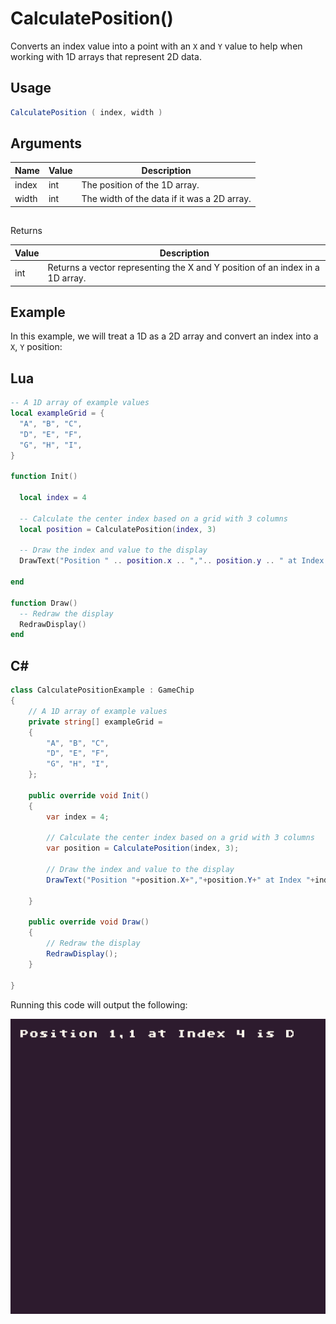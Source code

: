 # CalculatePosition()

Converts an index value into a point with an `X` and `Y` value to help when working with 1D arrays that represent 2D data.

## Usage

```csharp
CalculatePosition ( index, width )
```

## Arguments

| Name  | Value | Description                                  |
|-------|-------|----------------------------------------------|
| index | int   | The position of the 1D array\.               |
| width | int   | The width of the data if it was a 2D array\. |


## 
Returns

| Value | Description                                                                    |
|-------|--------------------------------------------------------------------------------|
| int   | Returns a vector representing the X and Y position of an index in a 1D array\. |


## Example

In this example, we will treat a 1D as a 2D array and convert an index into a `X`, `Y` position:



## Lua

```lua
-- A 1D array of example values
local exampleGrid = {
  "A", "B", "C",
  "D", "E", "F",
  "G", "H", "I",
}

function Init()

  local index = 4

  -- Calculate the center index based on a grid with 3 columns
  local position = CalculatePosition(index, 3)

  -- Draw the index and value to the display
  DrawText("Position " .. position.x .. ",".. position.y .. " at Index " .. index .. " is " .. exampleGrid[index], 1, 1, DrawMode.Tile, "large", 15)

end

function Draw()
  -- Redraw the display
  RedrawDisplay()
end
```



## C#

```c#
class CalculatePositionExample : GameChip
{
    // A 1D array of example values
    private string[] exampleGrid =
    {
        "A", "B", "C",
        "D", "E", "F",
        "G", "H", "I",
    };

    public override void Init()
    {
        var index = 4;

        // Calculate the center index based on a grid with 3 columns
        var position = CalculatePosition(index, 3);

        // Draw the index and value to the display
        DrawText("Position "+position.X+","+position.Y+" at Index "+index+" is "+exampleGrid[index], 1, 1, DrawMode.Tile, "large", 15);

    }

    public override void Draw()
    {
        // Redraw the display
        RedrawDisplay();
    }

}
```



Running this code will output the following:

![image alt text](images/CalculatePositionOutput_image_0.png)


